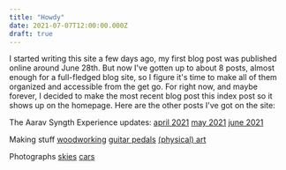 ```yaml
---
title: "Howdy"
date: 2021-07-07T12:00:00.000Z
draft: true
---
```


I started writing this site a few days ago, my first blog post was published online around June 28th. But now I've gotten up to about 8 posts, almost enough for a full-fledged blog site, so I figure it's time to make all of them organized and accessible from the get go. For right now, and maybe forever, I decided to make the most recent blog post this index post so it shows up on the homepage. Here are the other posts I've got on the site:

The Aarav Syngth Experience updates:
[april 2021](https://syngths.xyz/blog/music-box/)
[may 2021](https://syngths.xyz/blog/synthy/)
[june 2021](https://syngths.xyz/blog/syngths/)

Making stuff
[woodworking](https://syngths.xyz/blog/woodworking/)
[guitar pedals](https://syngths.xyz/blog/guitar-pedals/)
[(physical) art](https://syngths.xyz/blog/art/)

Photographs
[skies](https://syngths.xyz/blog/skies/)
[cars](https://syngths.xyz/blog/cars/)
